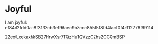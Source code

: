 # Joyful

I am joyful: ef84d2fdd0ac8f3133cb3ef96aec9b8ccc85515f8fd4facf0f4e112776f69114


22extLxekaxhkSB27HrwXsr7TQzHuTQVzzCZhs2CCQmBSP